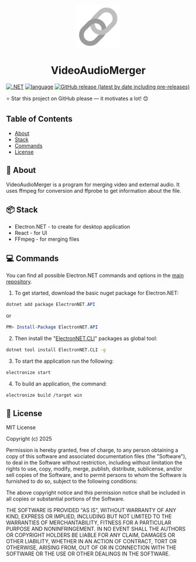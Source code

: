 <div align="center">
    <img src="https://raw.githubusercontent.com/Hristy-A/VideoAudioMerger/main/View/public/icon.png" alt="VideoAudioMerger icon" height="120">
    <h1 style="font-weight: bold">VideoAudioMerger</h1>
</div>

[![.NET](https://img.shields.io/badge/.NET-9.0-512BD4)](https://docs.abblix.com/docs/technical-requirements)
[![language](https://img.shields.io/badge/language-C%23%2C%20TS-239120)](https://learn.microsoft.com/ru-ru/dotnet/csharp/tour-of-csharp/overview)
[![GitHub release (latest by date including pre-releases)](https://img.shields.io/github/v/release/Hristy-A/VideoAudioMerger?include_prereleases&label=release)](https://github.com/Yuvix25/ReHUD/releases/latest)

⭐ Star this project on GitHub please — it motivates a lot! 😊

## Table of Contents
- [About](#-about)
- [Stack](#-stack)
- [Commands](#-commands)
- [License](#-license)

## 🚀 About
VideoAudioMerger is a program for merging video and external audio. It uses ffmpeg for conversion and ffprobe to get information about the file.

## 📦 Stack
- Electron.NET - to create for desktop application 
- React - for UI
- FFmpeg - for merging files

## 💻 Commands
You can find all possible Electron.NET commands and options in the [main repository](https://github.com/ElectronNET/Electron.NET).
1. To get started, download the basic nuget package for Electron.NET:
```ps1
dotnet add package ElectronNET.API
```
or
```ps1
PM> Install-Package ElectronNET.API
```

2. Then install the "[ElectronNET.CLI](https://www.nuget.org/packages/ElectronNET.CLI/)" packages as global tool:

```sh
dotnet tool install ElectronNET.CLI -g
```

3. To start the application run the following:

```sh
electronize start
```

4. To build an application, the command:

```sh
electronize build /target win
```

## 📃 License

MIT License

Copyright (c) 2025

Permission is hereby granted, free of charge, to any person obtaining a copy
of this software and associated documentation files (the "Software"), to deal
in the Software without restriction, including without limitation the rights
to use, copy, modify, merge, publish, distribute, sublicense, and/or sell
copies of the Software, and to permit persons to whom the Software is
furnished to do so, subject to the following conditions:

The above copyright notice and this permission notice shall be included in all
copies or substantial portions of the Software.

THE SOFTWARE IS PROVIDED "AS IS", WITHOUT WARRANTY OF ANY KIND, EXPRESS OR
IMPLIED, INCLUDING BUT NOT LIMITED TO THE WARRANTIES OF MERCHANTABILITY,
FITNESS FOR A PARTICULAR PURPOSE AND NONINFRINGEMENT. IN NO EVENT SHALL THE
AUTHORS OR COPYRIGHT HOLDERS BE LIABLE FOR ANY CLAIM, DAMAGES OR OTHER
LIABILITY, WHETHER IN AN ACTION OF CONTRACT, TORT OR OTHERWISE, ARISING FROM,
OUT OF OR IN CONNECTION WITH THE SOFTWARE OR THE USE OR OTHER DEALINGS IN THE
SOFTWARE.
